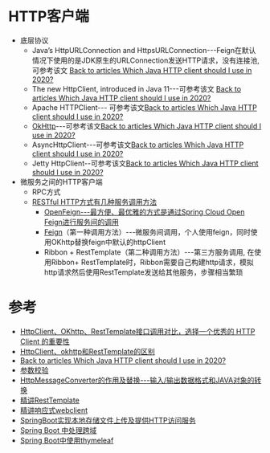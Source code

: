 # HTTP客户端

 * 底层协议
   * Java’s HttpURLConnection and HttpsURLConnection---Feign在默认情况下使用的是JDK原生的URLConnection发送HTTP请求，没有连接池, 可参考该文 [Back to articles Which Java HTTP client should I use in 2020?](https://www.mocklab.io/blog/which-java-http-client-should-i-use-in-2020/)
   * The new HttpClient, introduced in Java 11---可参考该文 [Back to articles Which Java HTTP client should I use in 2020?](https://www.mocklab.io/blog/which-java-http-client-should-i-use-in-2020/)
   * Apache HTTPClient--- 可参考该文[Back to articles Which Java HTTP client should I use in 2020?](https://www.mocklab.io/blog/which-java-http-client-should-i-use-in-2020/)
   * [OkHttp](https://www.jianshu.com/p/1cb7c8d35dbe)---可参考该文[Back to articles Which Java HTTP client should I use in 2020?](https://www.mocklab.io/blog/which-java-http-client-should-i-use-in-2020/)
   * AsyncHttpClient---可参考该文[Back to articles Which Java HTTP client should I use in 2020?](https://www.mocklab.io/blog/which-java-http-client-should-i-use-in-2020/)
   * Jetty HttpClient--可参考该文[Back to articles Which Java HTTP client should I use in 2020?](https://www.mocklab.io/blog/which-java-http-client-should-i-use-in-2020/)
 * 微服务之间的HTTP客户端
      * RPC方式
      * [RESTful HTTP方式有几种服务调用方法](https://mp.weixin.qq.com/s/uSYygJRwav5GgrG4um8R4w)
        * [OpenFeign---最方便、最优雅的方式是通过Spring Cloud Open Feign进行服务间的调用 ](https://github.com/stevenli91748/JAVA-Architecture/blob/master/JAVA%20Framework/Spring%20Cloud/Spring%20Cloud%20Netflix%E5%A5%97%E4%BB%B6/OpenFeign.md)
        * [Feign](https://github.com/stevenli91748/JAVA-Architecture/blob/master/JAVA%20Framework/Spring%20Cloud/Spring%20Cloud%20Netflix%E5%A5%97%E4%BB%B6/Feign.md)（第一种调用方法）---微服务间调用，个人使用feign，同时使用OKhttp替换feign中默认的httpClient
        * Ribbon + RestTemplate（第二种调用方法）---第三方服务调用, 在使用Ribbon+ RestTemplate时，Ribbon需要自己构建http请求，模拟http请求然后使用RestTemplate发送给其他服务，步骤相当繁琐



# 参考
* [HttpClient、OKhttp、RestTemplate接口调用对比，选择一个优秀的 HTTP Client 的重要性](https://www.codenong.com/cs106097201/)
* [HttpClient、okhttp和RestTemplate的区别](https://blog.csdn.net/riemann_/article/details/109168384)
* [Back to articles Which Java HTTP client should I use in 2020?](https://www.mocklab.io/blog/which-java-http-client-should-i-use-in-2020/)
* [参数校验](https://github.com/stevenli91748/JAVA-Architecture/blob/master/JAVA%20Framework/SpringBoot/SpringBoot%20%E5%9F%BA%E7%A1%80%E7%9F%A5%E8%AF%86/%E5%8F%82%E6%95%B0%E6%A0%A1%E9%AA%8C.md)
* [HttpMessageConverter的作用及替换---输入/输出数据格式和JAVA对象的转换](https://www.jianshu.com/p/333ed5ee958d)
* [精讲RestTemplate](http://www.zimug.com/tag/resttemplate)
* [精讲响应式webclient](http://www.zimug.com/java/spring/%e7%b2%be%e8%ae%b2%e5%93%8d%e5%ba%94%e5%bc%8fwebclient%e7%ac%ac1%e7%af%87-%e5%93%8d%e5%ba%94%e5%bc%8f%e9%9d%9e%e9%98%bb%e5%a1%9eio%e4%b8%8e%e5%9f%ba%e7%a1%80%e7%94%a8%e6%b3%95/.html)
* [SpringBoot实现本地存储文件上传及提供HTTP访问服务](http://www.zimug.com/java/spring/springboot%e5%ae%9e%e7%8e%b0%e6%9c%ac%e5%9c%b0%e5%ad%98%e5%82%a8%e6%96%87%e4%bb%b6%e4%b8%8a%e4%bc%a0%e5%8f%8a%e6%8f%90%e4%be%9bhttp%e8%ae%bf%e9%97%ae%e6%9c%8d%e5%8a%a1/.html)
* [Spring Boot 中处理跨域](https://mrbird.cc/Spring-Boot-Deal-CORS.html)
* [Spring Boot中使用thymeleaf](https://mrbird.cc/Spring-Boot%E4%BD%BF%E7%94%A8thymeleaf.html)
